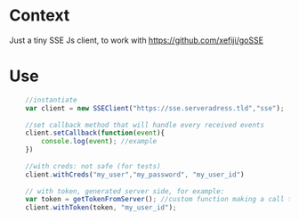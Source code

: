 # Context

Just a tiny SSE Js client, to work with https://github.com/xefiji/goSSE

# Use

```js
    //instantiate
    var client = new SSEClient("https://sse.serveradress.tld","sse");
    
    //set callback method that will handle every received events
    client.setCallback(function(event){
        console.log(event); //example
    })
    
    //with creds: not safe (for tests)
    client.withCreds("my_user","my_password", "my_user_id")
    
    // with token, generated server side, for example:
    var token = getTokenFromServer(); //custom function making a call to your own backend
    client.withToken(token, "my_user_id");     
```
